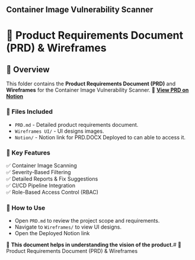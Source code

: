 ## Container Image Vulnerability Scanner 
# 📝 Product Requirements Document (PRD) & Wireframes

## 📌 Overview
This folder contains the **Product Requirements Document (PRD)** and **Wireframes** for the Container Image Vulnerability Scanner.
📄 **[View PRD on Notion](https://www.notion.so/Product-Requirement-Docx-1bd796400ea880af8e3ccfc143cae487?pvs=4)**  

### 📂 Files Included
- `PRD.md` - Detailed product requirements document.
- `Wireframes UI/` - UI designs images.
- `Notion/` - Notion link for PRD.DOCX Deployed to can able to access it.

### 📌 Key Features
✅ Container Image Scanning  
✅ Severity-Based Filtering  
✅ Detailed Reports & Fix Suggestions  
✅ CI/CD Pipeline Integration  
✅ Role-Based Access Control (RBAC)  

### 📌 How to Use
- Open `PRD.md` to review the project scope and requirements.
- Navigate to `Wireframes/` to view UI designs.
- Open the Deployed Notion link 

🚀 **This document helps in understanding the vision of the product.**# 📝 Product Requirements Document (PRD) & Wireframes
